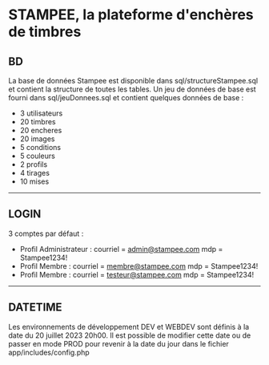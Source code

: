 # STAMPEE, la plateforme d'enchères de timbres

## BD
La base de données Stampee est disponible dans sql/structureStampee.sql et contient la structure de toutes les tables.
Un jeu de données de base est fourni dans sql/jeuDonnees.sql et contient quelques données de base :
- 3 utilisateurs
- 20 timbres
- 20 encheres
- 20 images
- 5 conditions
- 5 couleurs
- 2 profils
- 4 tirages
- 10 mises

---

## LOGIN
3 comptes par défaut :
- Profil Administrateur : 
    courriel = admin@stampee.com
    mdp = Stampee1234!
- Profil Membre :
    courriel = membre@stampee.com
    mdp = Stampee1234!
- Profil Membre :
    courriel = testeur@stampee.com
    mdp = Stampee1234!

---

## DATETIME
Les environnements de développement DEV et WEBDEV sont définis à la date du 20 juillet 2023 20h00.
Il est possible de modifier cette date ou de passer en mode PROD pour revenir à la date du jour dans le fichier app/includes/config.php